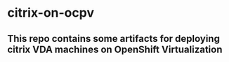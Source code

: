 # citrix-on-ocpv



## This repo contains some artifacts for deploying citrix VDA machines on OpenShift Virtualization

